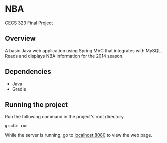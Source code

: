 # NBA
CECS 323 Final Project

## Overview
A basic Java web application using Spring MVC that integrates with MySQL. Reads and displays NBA information for the 2014 season.

## Dependencies
- Java
- Gradle

## Running the project
Run the following command in the project's root directory.
```
gradle run
```
While the server is running, go to [localhost:8080](localhost:8080) to view the web page.